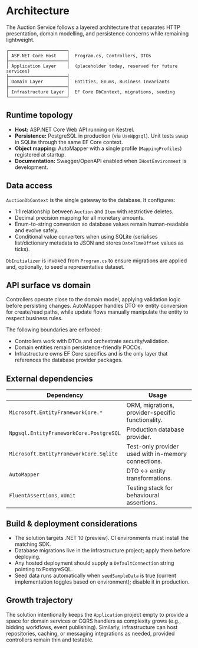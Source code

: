 # Architecture

The Auction Service follows a layered architecture that separates HTTP presentation, domain modelling, and persistence concerns while remaining lightweight.

```
┌──────────────────────┐
│ ASP.NET Core Host    │  Program.cs, Controllers, DTOs
├──────────────────────┤
│ Application Layer    │  (placeholder today, reserved for future services)
├──────────────────────┤
│ Domain Layer         │  Entities, Enums, Business Invariants
├──────────────────────┤
│ Infrastructure Layer │  EF Core DbContext, migrations, seeding
└──────────────────────┘
```

## Runtime topology

- **Host:** ASP.NET Core Web API running on Kestrel.
- **Persistence:** PostgreSQL in production (via `UseNpgsql`). Unit tests swap in SQLite through the same EF Core context.
- **Object mapping:** AutoMapper with a single profile (`MappingProfiles`) registered at startup.
- **Documentation:** Swagger/OpenAPI enabled when `IHostEnvironment` is development.

## Data access

`AuctionDbContext` is the single gateway to the database. It configures:
- 1:1 relationship between `Auction` and `Item` with restrictive deletes.
- Decimal precision mapping for all monetary amounts.
- Enum-to-string conversion so database values remain human-readable and evolve safely.
- Conditional value converters when using SQLite (serialises list/dictionary metadata to JSON and stores `DateTimeOffset` values as ticks).

`DbInitializer` is invoked from `Program.cs` to ensure migrations are applied and, optionally, to seed a representative dataset.

## API surface vs domain

Controllers operate close to the domain model, applying validation logic before persisting changes. AutoMapper handles DTO ↔ entity conversion for create/read paths, while update flows manually manipulate the entity to respect business rules.

The following boundaries are enforced:

- Controllers work with DTOs and orchestrate security/validation.
- Domain entities remain persistence-friendly POCOs.
- Infrastructure owns EF Core specifics and is the only layer that references the database provider packages.

## External dependencies

| Dependency | Usage |
| --- | --- |
| `Microsoft.EntityFrameworkCore.*` | ORM, migrations, provider-specific functionality. |
| `Npgsql.EntityFrameworkCore.PostgreSQL` | Production database provider. |
| `Microsoft.EntityFrameworkCore.Sqlite` | Test-only provider used with in-memory connections. |
| `AutoMapper` | DTO ↔ entity transformations. |
| `FluentAssertions`, `xUnit` | Testing stack for behavioural assertions. |

## Build & deployment considerations

- The solution targets .NET 10 (preview). CI environments must install the matching SDK.
- Database migrations live in the infrastructure project; apply them before deploying.
- Any hosted deployment should supply a `DefaultConnection` string pointing to PostgreSQL.
- Seed data runs automatically when `seedSampleData` is true (current implementation toggles based on environment); disable it in production.

## Growth trajectory

The solution intentionally keeps the `Application` project empty to provide a space for domain services or CQRS handlers as complexity grows (e.g., bidding workflows, event publishing). Similarly, infrastructure can host repositories, caching, or messaging integrations as needed, provided controllers remain thin and testable.
